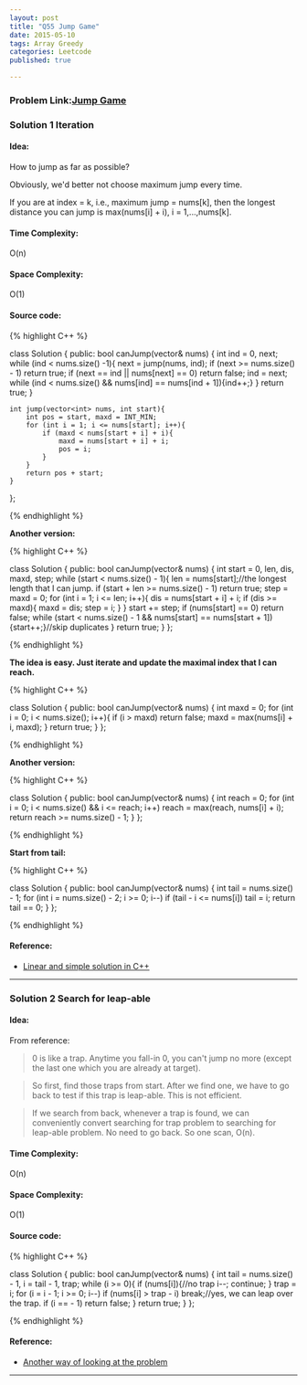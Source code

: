 ```yaml
---
layout: post
title: "Q55 Jump Game"
date: 2015-05-10
tags: Array Greedy
categories: Leetcode
published: true

---
```

### Problem Link:[Jump Game](https://leetcode.com/problems/jump-game/) 

### Solution 1 Iteration 

#### Idea:

How to jump as far as possible?    

Obviously, we'd better not choose maximum jump every time. 

If you are at index = k, i.e., maximum jump = nums[k], then the longest distance you can jump is max(nums[i] + i), i = 1,...,nums[k].


#### Time Complexity:

O(n)

#### Space Complexity:

O(1)

#### Source code:

{% highlight C++ %}

class Solution {
public:
    bool canJump(vector<int>& nums) {
        int ind = 0, next;
        while (ind < nums.size() -1){
            next = jump(nums, ind);
            if (next >= nums.size() - 1) return true;
            if (next == ind || nums[next] == 0) return false;
            ind = next;
            while (ind < nums.size() && nums[ind] == nums[ind + 1]){ind++;}
        }
        return true;
    }
    
    int jump(vector<int> nums, int start){
        int pos = start, maxd = INT_MIN;
        for (int i = 1; i <= nums[start]; i++){
            if (maxd < nums[start + i] + i){
                maxd = nums[start + i] + i;
                pos = i;
            }
        }
        return pos + start;
    }
};

{% endhighlight %}

**Another version:** 

{% highlight C++ %}

class Solution {
public:
    bool canJump(vector<int>& nums) {
        int start = 0, len, dis, maxd, step;
        while (start < nums.size() - 1){
            len = nums[start];//the longest length that I can jump.
            if (start + len >= nums.size() - 1) return true;
            step = maxd = 0;
            for (int i = 1; i <= len; i++){
                dis = nums[start + i] + i;
                if (dis >= maxd){
                    maxd = dis;
                    step = i;
                }
            }
            start += step;
            if (nums[start] == 0) return false;
            while (start < nums.size() - 1 && nums[start] == nums[start + 1]){start++;}//skip duplicates
        }
        return true;
    }
};

{% endhighlight %}

**The idea is easy. Just iterate and update the maximal index that I can reach.**

{% highlight C++ %}

class Solution {
public:
    bool canJump(vector<int>& nums) {
        int maxd = 0;
        for (int i = 0; i < nums.size(); i++){
            if (i > maxd) return false;
            maxd = max(nums[i] + i, maxd);
        }
        return true;
    }
};

{% endhighlight %}


**Another version:**

{% highlight C++ %}

class Solution {
public:
    bool canJump(vector<int>& nums) {
        int reach = 0;
        for (int i = 0; i < nums.size() && i <= reach; i++)
            reach = max(reach, nums[i] + i);
        return reach >= nums.size() - 1;
    }
};

{% endhighlight %}


**Start from tail:**

{% highlight C++ %}

class Solution {
public:
    bool canJump(vector<int>& nums) {
        int tail = nums.size() - 1;
        for (int i = nums.size() - 2; i >= 0; i--)
            if (tail - i <= nums[i])
                tail = i;
        return tail == 0;
    }
};

{% endhighlight %}


#### Reference:

* [Linear and simple solution in C++](https://leetcode.com/discuss/15567/linear-and-simple-solution-in-c)

---

### Solution 2 Search for leap-able

#### Idea:
From reference:

>0 is like a trap. Anytime you fall-in 0, you can't jump no more (except the last one which you are already at target).

>So first, find those traps from start. After we find one, we have to go back to test if this trap is leap-able. This is not efficient.

>If we search from back, whenever a trap is found, we can conveniently convert searching for trap problem to searching for leap-able problem. No need to go back. So one scan, O(n).


#### Time Complexity:

O(n)

#### Space Complexity:

O(1)

#### Source code:
{% highlight C++ %}

class Solution {
public:
    bool canJump(vector<int>& nums) {
        int tail = nums.size() - 1, i = tail - 1, trap;
        while (i >= 0){
            if (nums[i]){//no trap
                i--;
                continue;
            }
            trap = i;
            for (i = i - 1; i >= 0; i--)
                if (nums[i] > trap - i)
                    break;//yes, we can leap over the trap.
            if (i == - 1)
                return false;
        }
        return true;
    }
};

{% endhighlight %}
#### Reference:

* [Another way of looking at the problem](https://leetcode.com/discuss/10172/another-way-of-looking-at-the-problem)



---

